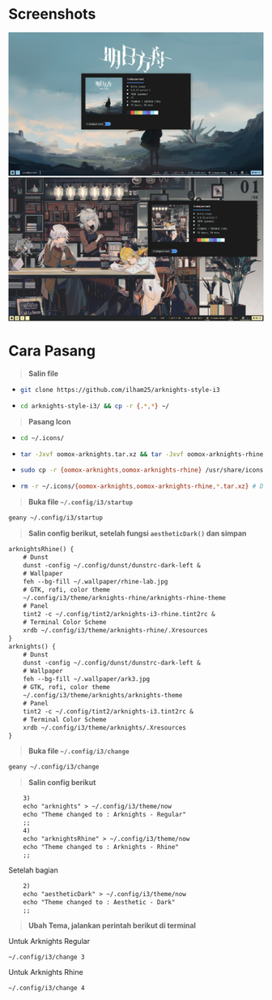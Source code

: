 # Screenshots

![Arknight - Regular](/Other/regular.png)
![Arknight - Rhine](/Other/rhine.png)

# Cara Pasang

> **Salin file**

- ```bash
  git clone https://github.com/ilham25/arknights-style-i3
  ```

- ```bash
  cd arknights-style-i3/ && cp -r {.*,*} ~/
  ```

> **Pasang Icon**

- ```bash
  cd ~/.icons/
  ```
- ```bash
  tar -Jxvf oomox-arknights.tar.xz && tar -Jxvf oomox-arknights-rhine.tar.xz
  ```

- ```bash
  sudo cp -r {oomox-arknights,oomox-arknights-rhine} /usr/share/icons/
  ```

- ```bash
  rm -r ~/.icons/{oomox-arknights,oomox-arknights-rhine,*.tar.xz} # Delete unnecessary files
  ```

> **Buka file `~/.config/i3/startup`**

```bash
geany ~/.config/i3/startup
```

> **Salin config berikut, setelah fungsi `aestheticDark()` dan simpan**

```shell
arknightsRhine() {
    # Dunst
    dunst -config ~/.config/dunst/dunstrc-dark-left &
    # Wallpaper
    feh --bg-fill ~/.wallpaper/rhine-lab.jpg
    # GTK, rofi, color theme
    ~/.config/i3/theme/arknights-rhine/arknights-rhine-theme
    # Panel
    tint2 -c ~/.config/tint2/arknights-i3-rhine.tint2rc &
    # Terminal Color Scheme
    xrdb ~/.config/i3/theme/arknights-rhine/.Xresources
}
arknights() {
    # Dunst
    dunst -config ~/.config/dunst/dunstrc-dark-left &
    # Wallpaper
    feh --bg-fill ~/.wallpaper/ark3.jpg
    # GTK, rofi, color theme
    ~/.config/i3/theme/arknights/arknights-theme
    # Panel
    tint2 -c ~/.config/tint2/arknights-i3.tint2rc &
    # Terminal Color Scheme
    xrdb ~/.config/i3/theme/arknights/.Xresources
}
```

> **Buka file `~/.config/i3/change`**

```bash
geany ~/.config/i3/change
```

> **Salin config berikut**

```shell
    3)
    echo "arknights" > ~/.config/i3/theme/now
    echo "Theme changed to : Arknights - Regular"
    ;;
    4)
    echo "arknightsRhine" > ~/.config/i3/theme/now
    echo "Theme changed to : Arknights - Rhine"
    ;;
```

Setelah bagian

```shell
    2)
    echo "aestheticDark" > ~/.config/i3/theme/now
    echo "Theme changed to : Aesthetic - Dark"
    ;;
```

> **Ubah Tema, jalankan perintah berikut di terminal**

Untuk Arknights Regular

```shell
~/.config/i3/change 3
```

Untuk Arknights Rhine

```shell
~/.config/i3/change 4
```
